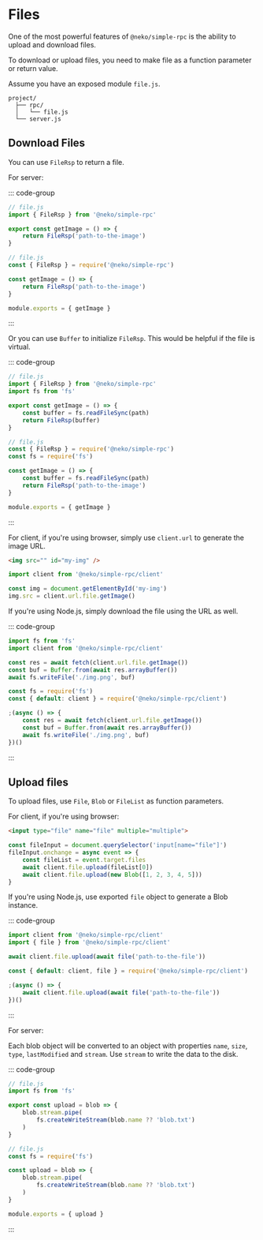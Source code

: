 # Files

One of the most powerful features of `@neko/simple-rpc` is the ability to upload and download files.

To download or upload files, you need to make file as a function parameter or return value.

Assume you have an exposed module `file.js`.

```
project/
  ├── rpc/
  │   └── file.js
  └── server.js
```

## Download Files

You can use `FileRsp` to return a file.

For server:

::: code-group

```javascript [ESM]
// file.js
import { FileRsp } from '@neko/simple-rpc'

export const getImage = () => {
    return FileRsp('path-to-the-image')
}
```

```javascript [CJS]
// file.js
const { FileRsp } = require('@neko/simple-rpc')

const getImage = () => {
    return FileRsp('path-to-the-image')
}

module.exports = { getImage }
```

:::

Or you can use `Buffer` to initialize `FileRsp`. This would be helpful if the file is virtual.

::: code-group

```javascript [ESM]
// file.js
import { FileRsp } from '@neko/simple-rpc'
import fs from 'fs'

export const getImage = () => {
    const buffer = fs.readFileSync(path)
    return FileRsp(buffer)
}
```

```javascript [CJS]
// file.js
const { FileRsp } = require('@neko/simple-rpc')
const fs = require('fs')

const getImage = () => {
    const buffer = fs.readFileSync(path)
    return FileRsp('path-to-the-image')
}

module.exports = { getImage }
```

:::

For client, if you're using browser, simply use `client.url` to generate the image URL.

```html
<img src="" id="my-img" />
```

```javascript
import client from '@neko/simple-rpc/client'

const img = document.getElementById('my-img')
img.src = client.url.file.getImage()
```

If you're using Node.js, simply download the file using the URL as well.

::: code-group

```javascript [ESM, fetch]
import fs from 'fs'
import client from '@neko/simple-rpc/client'

const res = await fetch(client.url.file.getImage())
const buf = Buffer.from(await res.arrayBuffer())
await fs.writeFile('./img.png', buf)
```

```javascript [CJS, fetch]
const fs = require('fs')
const { default: client } = require('@neko/simple-rpc/client')

;(async () => {
    const res = await fetch(client.url.file.getImage())
    const buf = Buffer.from(await res.arrayBuffer())
    await fs.writeFile('./img.png', buf)
})()
```

:::

## Upload files

To upload files, use `File`, `Blob` or `FileList` as function parameters.

For client, if you're using browser:

```html
<input type="file" name="file" multiple="multiple">
```

```javascript
const fileInput = document.querySelector('input[name="file"]')
fileInput.onchange = async event => {
    const fileList = event.target.files
    await client.file.upload(fileList[0])
    await client.file.upload(new Blob([1, 2, 3, 4, 5]))
}
```

If you're using Node.js, use exported `file` object to generate a Blob instance.

::: code-group

```javascript [ESM]
import client from '@neko/simple-rpc/client'
import { file } from '@neko/simple-rpc/client'

await client.file.upload(await file('path-to-the-file'))
```

```javascript [CJS]
const { default: client, file } = require('@neko/simple-rpc/client')

;(async () => {
    await client.file.upload(await file('path-to-the-file'))
})()
```

:::

For server:

Each blob object will be converted to an object with properties `name`, `size`, `type`, `lastModified` and `stream`. Use `stream` to write the data to the disk.

::: code-group

```javascript [ESM]
// file.js
import fs from 'fs'

export const upload = blob => {
    blob.stream.pipe(
        fs.createWriteStream(blob.name ?? 'blob.txt')
    )
}
```

```javascript [CJS]
// file.js
const fs = require('fs')

const upload = blob => {
    blob.stream.pipe(
        fs.createWriteStream(blob.name ?? 'blob.txt')
    )
}

module.exports = { upload }
```

:::
